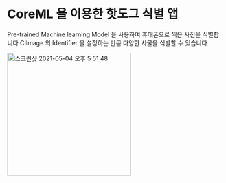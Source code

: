 # CoreML 을 이용한 핫도그 식별 앱

Pre-trained Machine learning Model 을 사용하여 휴대폰으로 찍은 사진을 식별합니다
CIImage 의 Identifier 을 설정하는 만큼 다양한 사물을 식별할 수 있습니다

<img width="287" alt="스크린샷 2021-05-04 오후 5 51 48" src="https://user-images.githubusercontent.com/81463008/117043066-b5d74780-ad47-11eb-8f7a-264c12912418.png">
